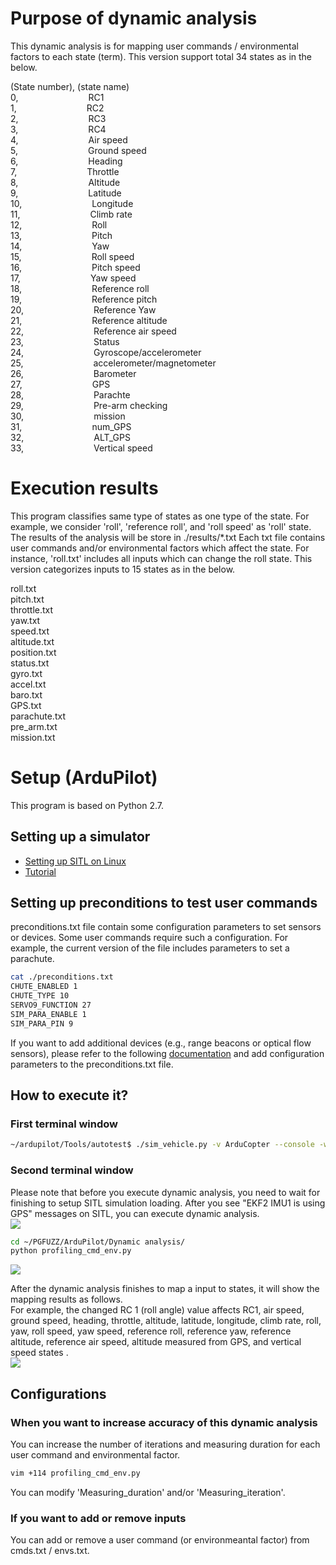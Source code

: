 # Purpose of dynamic analysis
This dynamic analysis is for mapping user commands / environmental factors to each state (term).
This version support total 34 states as in the below.

(State number), (state name)<br>
0,&emsp;&emsp;&emsp;&emsp;&emsp;&emsp;&emsp;&emsp;RC1<br>
1,&emsp;&emsp;&emsp;&emsp;&emsp;&emsp;&emsp;&emsp;RC2<br>
2,&emsp;&emsp;&emsp;&emsp;&emsp;&emsp;&emsp;&emsp;RC3<br>
3,&emsp;&emsp;&emsp;&emsp;&emsp;&emsp;&emsp;&emsp;RC4<br>
4,&emsp;&emsp;&emsp;&emsp;&emsp;&emsp;&emsp;&emsp;Air speed<br>
5,&emsp;&emsp;&emsp;&emsp;&emsp;&emsp;&emsp;&emsp;Ground speed<br>
6,&emsp;&emsp;&emsp;&emsp;&emsp;&emsp;&emsp;&emsp;Heading<br>
7,&emsp;&emsp;&emsp;&emsp;&emsp;&emsp;&emsp;&emsp;Throttle<br>
8,&emsp;&emsp;&emsp;&emsp;&emsp;&emsp;&emsp;&emsp;Altitude<br>
9,&emsp;&emsp;&emsp;&emsp;&emsp;&emsp;&emsp;&emsp;Latitude<br>
10,&emsp;&emsp;&emsp;&emsp;&emsp;&emsp;&emsp;&emsp;Longitude<br>
11,&emsp;&emsp;&emsp;&emsp;&emsp;&emsp;&emsp;&emsp;Climb rate<br>
12,&emsp;&emsp;&emsp;&emsp;&emsp;&emsp;&emsp;&emsp;Roll<br>
13,&emsp;&emsp;&emsp;&emsp;&emsp;&emsp;&emsp;&emsp;Pitch<br>
14,&emsp;&emsp;&emsp;&emsp;&emsp;&emsp;&emsp;&emsp;Yaw<br>
15,&emsp;&emsp;&emsp;&emsp;&emsp;&emsp;&emsp;&emsp;Roll speed<br>
16,&emsp;&emsp;&emsp;&emsp;&emsp;&emsp;&emsp;&emsp;Pitch speed<br>
17,&emsp;&emsp;&emsp;&emsp;&emsp;&emsp;&emsp;&emsp;Yaw speed<br>
18,&emsp;&emsp;&emsp;&emsp;&emsp;&emsp;&emsp;&emsp;Reference roll<br>
19,&emsp;&emsp;&emsp;&emsp;&emsp;&emsp;&emsp;&emsp;Reference pitch<br>
20,&emsp;&emsp;&emsp;&emsp;&emsp;&emsp;&emsp;&emsp;Reference Yaw<br>
21,&emsp;&emsp;&emsp;&emsp;&emsp;&emsp;&emsp;&emsp;Reference altitude<br>
22,&emsp;&emsp;&emsp;&emsp;&emsp;&emsp;&emsp;&emsp;Reference air speed<br>
23,&emsp;&emsp;&emsp;&emsp;&emsp;&emsp;&emsp;&emsp;Status<br>
24,&emsp;&emsp;&emsp;&emsp;&emsp;&emsp;&emsp;&emsp;Gyroscope/accelerometer<br>
25,&emsp;&emsp;&emsp;&emsp;&emsp;&emsp;&emsp;&emsp;accelerometer/magnetometer<br>
26,&emsp;&emsp;&emsp;&emsp;&emsp;&emsp;&emsp;&emsp;Barometer<br>
27,&emsp;&emsp;&emsp;&emsp;&emsp;&emsp;&emsp;&emsp;GPS<br>
28,&emsp;&emsp;&emsp;&emsp;&emsp;&emsp;&emsp;&emsp;Parachte<br>
29,&emsp;&emsp;&emsp;&emsp;&emsp;&emsp;&emsp;&emsp;Pre-arm checking<br>
30,&emsp;&emsp;&emsp;&emsp;&emsp;&emsp;&emsp;&emsp;mission<br>
31,&emsp;&emsp;&emsp;&emsp;&emsp;&emsp;&emsp;&emsp;num_GPS<br>
32,&emsp;&emsp;&emsp;&emsp;&emsp;&emsp;&emsp;&emsp;ALT_GPS<br>
33,&emsp;&emsp;&emsp;&emsp;&emsp;&emsp;&emsp;&emsp;Vertical speed<br>

# Execution results
This program classifies same type of states as one type of the state.
For example, we consider 'roll', 'reference roll', and 'roll speed' as 'roll' state.
The results of the analysis will be store in ./results/*.txt
Each txt file contains user commands and/or environmental factors which affect the state.
For instance, 'roll.txt' includes all inputs which can change the roll state.
This version categorizes inputs to 15 states as in the below.

roll.txt<br>
pitch.txt<br>
throttle.txt<br>
yaw.txt<br>
speed.txt<br>
altitude.txt<br>
position.txt<br>
status.txt<br>
gyro.txt<br>
accel.txt<br>
baro.txt<br>
GPS.txt<br>
parachute.txt<br>
pre_arm.txt<br>
mission.txt<br>

# Setup (ArduPilot)
This program is based on Python 2.7.

## Setting up a simulator
- <a href="https://ardupilot.org/dev/docs/setting-up-sitl-on-linux.html" target="_blank"> Setting up SITL on Linux </a>
- <a href="https://ardupilot.org/dev/docs/copter-sitl-mavproxy-tutorial.html" target="_blank"> Tutorial</a>

## Setting up preconditions to test user commands
preconditions.txt file contain some configuration parameters to set sensors or devices. Some user commands require such a configuration. For example, the current version of the file includes parameters to set a parachute. 
```bash
cat ./preconditions.txt
CHUTE_ENABLED 1
CHUTE_TYPE 10
SERVO9_FUNCTION 27
SIM_PARA_ENABLE 1
SIM_PARA_PIN 9
```
If you want to add additional devices (e.g., range beacons or optical flow sensors), please refer to the following <a href="https://ardupilot.org/dev/docs/copter-sitl-mavproxy-tutorial.html" target="_blank">documentation</a> and add configuration parameters to the preconditions.txt file.

## How to execute it?
### First terminal window
```bash
~/ardupilot/Tools/autotest$ ./sim_vehicle.py -v ArduCopter --console -w --map --speedup=2
```

### Second terminal window <br>
Please note that before you execute dynamic analysis, you need to wait for finishing to setup SITL simulation loading. After you see "EKF2 IMU1 is using GPS" messages on SITL, you can execute dynamic analysis.<br>
<img src="https://github.com/purseclab/PGFUZZ/blob/main/ArduPilot/Dynamic%20analysis/example/dynamic_ex1.jpg"> <br>


```bash
cd ~/PGFUZZ/ArduPilot/Dynamic analysis/
python profiling_cmd_env.py
```

<img src="https://github.com/purseclab/PGFUZZ/blob/main/ArduPilot/Dynamic%20analysis/example/dynamic_ex2.jpg">

After the dynamic analysis finishes to map a input to states, it will show the mapping results as follows.<br>
For example, the changed RC 1 (roll angle) value affects RC1, air speed, ground speed, heading, throttle, altitude, latitude, longitude, climb rate, roll, yaw, roll speed, yaw speed, reference roll, reference yaw, reference altitude, reference air speed, altitude measured from GPS, and vertical speed states
.<br>
<img src="https://github.com/purseclab/PGFUZZ/blob/main/ArduPilot/Dynamic%20analysis/example/dynamic_ex3.jpg"><br>

## Configurations
### When you want to increase accuracy of this dynamic analysis
You can increase the number of iterations and measuring duration for each user command and environmental factor.
```bash
vim +114 profiling_cmd_env.py 
```
You can modify 'Measuring_duration' and/or 'Measuring_iteration'.

### If you want to add or remove inputs
You can add or remove a user command (or environmeantal factor) from cmds.txt / envs.txt.
